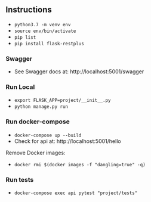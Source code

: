 ## Instructions

* `python3.7 -m venv env`
* `source env/bin/activate`
* `pip list`
* `pip install flask-restplus`

### Swagger

* See Swagger docs at: http://localhost:5001/swagger

### Run Local

* `export FLASK_APP=project/__init__.py`
* `python manage.py run`

### Run docker-compose

* `docker-compose up --build`
* Check for api at: http://localhost:5001/hello

Remove <none> Docker images: 

* `docker rmi $(docker images -f "dangling=true" -q)`

### Run tests

* `docker-compose exec api pytest "project/tests"`
